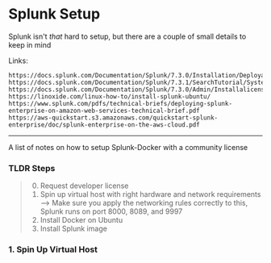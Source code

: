 # Splunk Setup

Splunk isn't *that* hard to setup, but there are a couple of small details to keep in mind

Links:
```
https://docs.splunk.com/Documentation/Splunk/7.3.0/Installation/DeployandrunSplunkEnterpriseinsideDockercontainers
https://docs.splunk.com/Documentation/Splunk/7.3.1/SearchTutorial/Systemrequirements
https://docs.splunk.com/Documentation/Splunk/7.3.0/Admin/Installalicense
https://linoxide.com/linux-how-to/install-splunk-ubuntu/
https://www.splunk.com/pdfs/technical-briefs/deploying-splunk-enterprise-on-amazon-web-services-technical-brief.pdf
https://aws-quickstart.s3.amazonaws.com/quickstart-splunk-enterprise/doc/splunk-enterprise-on-the-aws-cloud.pdf
```
--- 

A list of notes on how to setup Splunk-Docker with a community license

### TLDR Steps
> 0. Request developer license
> 1. Spin up virtual host with right hardware and network requirements
> --> Make sure you apply the networking rules correctly to this, Splunk runs on port 8000, 8089, and 9997
> 2. Install Docker on Ubuntu
> 3. Install Splunk image

### 1. Spin Up Virtual Host



